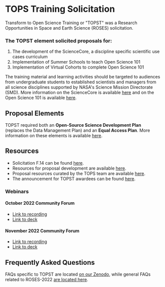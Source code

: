 # TOPS Training Solicitation

Transform to Open Science Training or "TOPST" was a Research Opportunities in Space and Earth Science (ROSES) solicitation.

### The TOPST element solicited proposals for:

1. The development of the ScienceCore, a discipline specific scientific use cases curriculum
2. Implementation of Summer Schools to teach Open Science 101
3. Implementation of Virtual Cohorts to complete Open Science 101

The training material and learning activities should be targeted to audiences from undergraduate students to established scientists and managers from all science disciplines supported by NASA's Science Mission Directorate (SMD). More information on the ScienceCore is available [here](../Trainings#sciencecore) and on the Open Science 101 is available [here](../Trainings#open-science-101).

## Proposal Elements

TOPST required both an **Open-Source Science Development Plan** (replaces the Data Management Plan) and an **Equal Access Plan**. More information on these elements is available [here](https://nasa.github.io/Transform-to-Open-Science-Book/TOPST/TOPST_proposal_elements.html).

## Resources

- Solicitation F.14 can be found [here](https://nspires.nasaprs.com/external/viewrepositorydocument/cmdocumentid=860824/solicitationId=%7BAB776446-03A8-4C24-845D-2E5A2ADA2D5A%7D/viewSolicitationDocument=1/F.14_TOPST_Amend46.pdf). 
- Resources for proposal development are available [here](https://nasa.github.io/Transform-to-Open-Science-Book/Proposal_Resources/readme.html).
- Proposal resources curated by the TOPS team are available [here](https://nasa.github.io/Transform-to-Open-Science-Book/Proposal_Resources/readme.html).
- The announcement for TOPST awardees can be found [here](https://www.nasa.gov/centers-and-facilities/marshall/nasa-boosts-open-science-through-innovative-training/).

### Webinars

#### October 2022 Community Forum
* [Link to recording](https://www.youtube.com/watch?v=wTtmdWqUr1c)
* [Link to deck](https://doi.org/10.5281/zenodo.7195790)

#### November 2022 Community Forum

* [Link to recording](https://www.youtube.com/watch?v=qAhDVhPKrwM)
* [Link to deck](https://doi.org/10.5281/zenodo.7311818)

## Frequently Asked Questions

FAQs specific to TOPST are located [on our Zenodo](https://doi.org/10.5281/zenodo.7194641), while general FAQs related to ROSES-2022 [are located here](https://science.nasa.gov/researchers/sara/faqs#14).